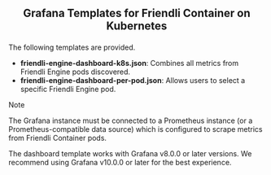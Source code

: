 <!---
Copyright (c) 2022-present, FriendliAI Inc. All rights reserved.
-->

<h2><p align="center">Grafana Templates for Friendli Container on Kubernetes</p></h2>

The following templates are provided.

- **friendli-engine-dashboard-k8s.json**: Combines all metrics from Friendli Engine pods discovered.
- **friendli-engine-dashboard-per-pod.json**: Allows users to select a specific Friendli Engine pod.

> [!NOTE]
> The Grafana instance must be connected to a Prometheus instance (or a Prometheus-compatible data source) which is configured to scrape metrics from Friendli Container pods.
>
> The dashboard template works with Grafana v8.0.0 or later versions. We recommend using Grafana v10.0.0 or later for the best experience.
